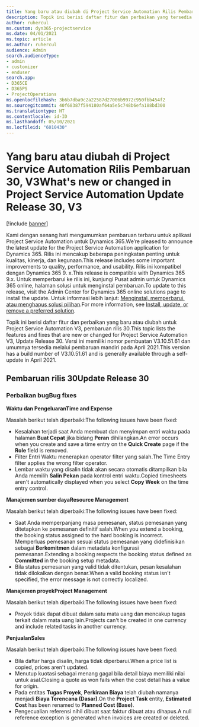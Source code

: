 ```yaml
---
title: Yang baru atau diubah di Project Service Automation Rilis Pembaruan 30, V3
description: Topik ini berisi daftar fitur dan perbaikan yang tersedia di Project Service Automation V3, pembaruan rilis 30, V3.
author: ruhercul
ms.custom: dyn365-projectservice
ms.date: 04/01/2021
ms.topic: article
ms.author: ruhercul
audience: Admin
search.audienceType:
- admin
- customizer
- enduser
search.app:
- D365CE
- D365PS
- ProjectOperations
ms.openlocfilehash: 3b6b7dba9c2a22587d27006b9972c950fbb454f2
ms.sourcegitcommit: 40f68387f594180af64a5e5c748b6efa188bd300
ms.translationtype: HT
ms.contentlocale: id-ID
ms.lasthandoff: 05/10/2021
ms.locfileid: "6010430"
---
```

# <a name="whats-new-or-changed-in-project-service-automation-update-release-30-v3"></a><span data-ttu-id="362df-103">Yang baru atau diubah di Project Service Automation Rilis Pembaruan 30, V3</span><span class="sxs-lookup"><span data-stu-id="362df-103">What's new or changed in Project Service Automation Update Release 30, V3</span></span>

[!include [banner](../includes/psa-now-project-operations.md)]

<span data-ttu-id="362df-104">Kami dengan senang hati mengumumkan pembaruan terbaru untuk aplikasi Project Service Automation untuk Dynamics 365.</span><span class="sxs-lookup"><span data-stu-id="362df-104">We’re pleased to announce the latest update for the Project Service Automation application for Dynamics 365.</span></span> <span data-ttu-id="362df-105">Rilis ini mencakup beberapa peningkatan penting untuk kualitas, kinerja, dan kegunaan.</span><span class="sxs-lookup"><span data-stu-id="362df-105">This release includes some important improvements to quality, performance, and usability.</span></span> <span data-ttu-id="362df-106">Rilis ini kompatibel dengan Dynamics 365 9. x.</span><span class="sxs-lookup"><span data-stu-id="362df-106">This release is compatible with Dynamics 365 9.x.</span></span> <span data-ttu-id="362df-107">Untuk memperbarui ke rilis ini, kunjungi Pusat admin untuk Dynamics 365 online, halaman solusi untuk menginstal pembaruan.</span><span class="sxs-lookup"><span data-stu-id="362df-107">To update to this release, visit the Admin Center for Dynamics 365 online solutions page to install the update.</span></span> <span data-ttu-id="362df-108">Untuk informasi lebih lanjut: [Menginstal, memperbarui, atau menghapus solusi pilihan](/power-platform/admin/install-remove-preferred-solution.md).</span><span class="sxs-lookup"><span data-stu-id="362df-108">For more information, see [Install, update, or remove a preferred solution](/power-platform/admin/install-remove-preferred-solution.md).</span></span>

<span data-ttu-id="362df-109">Topik ini berisi daftar fitur dan perbaikan yang baru atau diubah untuk Project Service Automation V3, pembaruan rilis 30.</span><span class="sxs-lookup"><span data-stu-id="362df-109">This topic lists the features and fixes that are new or changed for Project Service Automation V3, Update Release 30.</span></span> <span data-ttu-id="362df-110">Versi ini memiliki nomor pembuatan V3.10.51.61 dan umumnya tersedia melalui pembaruan mandiri pada April 2021.</span><span class="sxs-lookup"><span data-stu-id="362df-110">This version has a build number of V3.10.51.61 and is generally available through a self-update in April 2021.</span></span>

## <a name="update-release-30"></a><span data-ttu-id="362df-111">Pembaruan rilis 30</span><span class="sxs-lookup"><span data-stu-id="362df-111">Update Release 30</span></span>

### <a name="bug-fixes"></a><span data-ttu-id="362df-112">Perbaikan bug</span><span class="sxs-lookup"><span data-stu-id="362df-112">Bug fixes</span></span>

<span data-ttu-id="362df-113">**Waktu dan Pengeluaran**</span><span class="sxs-lookup"><span data-stu-id="362df-113">**Time and Expense**</span></span>

<span data-ttu-id="362df-114">Masalah berikut telah diperbaiki:</span><span class="sxs-lookup"><span data-stu-id="362df-114">The following issues have been fixed:</span></span>

- <span data-ttu-id="362df-115">Kesalahan terjadi saat Anda membuat dan menyimpan entri waktu pada halaman **Buat Cepat** jika bidang **Peran** dihilangkan.</span><span class="sxs-lookup"><span data-stu-id="362df-115">An error occurs when you create and save a time entry on the **Quick Create** page if the **Role** field is removed.</span></span>
- <span data-ttu-id="362df-116">Filter Entri Waktu menerapkan operator filter yang salah.</span><span class="sxs-lookup"><span data-stu-id="362df-116">The Time Entry filter applies the wrong filter operator.</span></span>
- <span data-ttu-id="362df-117">Lembar waktu yang disalin tidak akan secara otomatis ditampilkan bila Anda memilih **Salin Pekan** pada kontrol entri waktu.</span><span class="sxs-lookup"><span data-stu-id="362df-117">Copied timesheets aren't automatically displayed when you select **Copy Week** on the time entry control.</span></span>

<span data-ttu-id="362df-118">**Manajemen sumber daya**</span><span class="sxs-lookup"><span data-stu-id="362df-118">**Resource Management**</span></span>

<span data-ttu-id="362df-119">Masalah berikut telah diperbaiki:</span><span class="sxs-lookup"><span data-stu-id="362df-119">The following issues have been fixed:</span></span>

- <span data-ttu-id="362df-120">Saat Anda memperpanjang masa pemesanan, status pemesanan yang ditetapkan ke pemesanan definitif salah.</span><span class="sxs-lookup"><span data-stu-id="362df-120">When you extend a booking, the booking status assigned to the hard booking is incorrect.</span></span> <span data-ttu-id="362df-121">Memperluas pemesanan sesuai status pemesanan yang didefinisikan sebagai **Berkomitmen** dalam metadata konfigurasi pemesanan.</span><span class="sxs-lookup"><span data-stu-id="362df-121">Extending a booking respects the booking status defined as **Committed** in the booking setup metadata.</span></span>
- <span data-ttu-id="362df-122">Bila status pemesanan yang valid tidak ditentukan, pesan kesalahan tidak dilokalkan dengan benar.</span><span class="sxs-lookup"><span data-stu-id="362df-122">When a valid booking status isn't specified, the error message is not correctly localized.</span></span>

<span data-ttu-id="362df-123">**Manajemen proyek**</span><span class="sxs-lookup"><span data-stu-id="362df-123">**Project Management**</span></span>

<span data-ttu-id="362df-124">Masalah berikut telah diperbaiki:</span><span class="sxs-lookup"><span data-stu-id="362df-124">The following issues have been fixed:</span></span>

- <span data-ttu-id="362df-125">Proyek tidak dapat dibuat dalam satu mata uang dan mencakup tugas terkait dalam mata uang lain.</span><span class="sxs-lookup"><span data-stu-id="362df-125">Projects can't be created in one currency and include related tasks in another currency.</span></span>

<span data-ttu-id="362df-126">**Penjualan**</span><span class="sxs-lookup"><span data-stu-id="362df-126">**Sales**</span></span>

<span data-ttu-id="362df-127">Masalah berikut telah diperbaiki:</span><span class="sxs-lookup"><span data-stu-id="362df-127">The following issues have been fixed:</span></span>

- <span data-ttu-id="362df-128">Bila daftar harga disalin, harga tidak diperbarui.</span><span class="sxs-lookup"><span data-stu-id="362df-128">When a price list is copied, prices aren't updated.</span></span>
- <span data-ttu-id="362df-129">Menutup kuotasi sebagai menang gagal bila detail biaya memiliki nilai untuk asal.</span><span class="sxs-lookup"><span data-stu-id="362df-129">Closing a quote as won fails when the cost detail has a value for origin.</span></span>
- <span data-ttu-id="362df-130">Pada entitas **Tugas Proyek**, **Perkiraan Biaya** telah diubah namanya menjadi **Biaya Terencana (Dasar)**.</span><span class="sxs-lookup"><span data-stu-id="362df-130">On the **Project Task** entity, **Estimated Cost** has been renamed to **Planned Cost (Base)**.</span></span>
- <span data-ttu-id="362df-131">Pengecualian referensi nihil dibuat saat faktur dibuat atau dihapus.</span><span class="sxs-lookup"><span data-stu-id="362df-131">A null reference exception is generated when invoices are created or deleted.</span></span>
